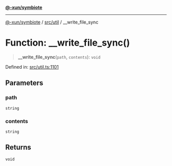 [**@-xun/symbiote**](../../../README.md)

***

[@-xun/symbiote](../../../README.md) / [src/util](../README.md) / \_\_write\_file\_sync

# Function: \_\_write\_file\_sync()

> **\_\_write\_file\_sync**(`path`, `contents`): `void`

Defined in: [src/util.ts:1101](https://github.com/Xunnamius/symbiote/blob/6725748dfdd624ec897edfc2b0854ca2e21094bc/src/util.ts#L1101)

## Parameters

### path

`string`

### contents

`string`

## Returns

`void`
